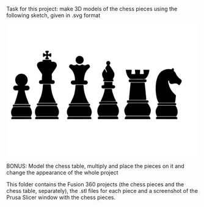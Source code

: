 Task for this project: make 3D models of the chess pieces using the following sketch, given in .svg format

<img src="images/sketch.png">


BONUS: Model the chess table, multiply and place the pieces on it and change the appearance of the whole project


This folder contains the Fusion 360 projects (the chess pieces and the chess table, separately), the .stl files for each piece and a screenshot of the Prusa Slicer window with the chess pieces.





